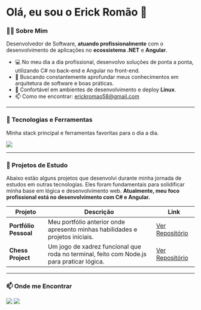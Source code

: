 # Olá, eu sou o Erick Romão 👋

### 👨‍💻 Sobre Mim

Desenvolvedor de Software, **atuando profissionalmente** com o desenvolvimento de aplicações no **ecossistema .NET** e **Angular**.

- 💻 No meu dia a dia profissional, desenvolvo soluções de ponta a ponta, utilizando C# no back-end e Angular no front-end.
- 🌱 Buscando constantemente aprofundar meus conhecimentos em arquitetura de software e boas práticas.
- 🐧 Confortável em ambientes de desenvolvimento e deploy **Linux**.
- 📫 Como me encontrar: [erickromao58@gmail.com](mailto:erickromao58@gmail.com)

---

### 🚀 Tecnologias e Ferramentas

Minha stack principal e ferramentas favoritas para o dia a dia.

<p align="left">
  <a href="https://skillicons.dev">
    <img src="https://skillicons.dev/icons?i=cs,dotnet,angular,typescript,postgresql,linux,git,github,neovim" />
  </a>
</p>

---

### 📌 Projetos de Estudo

Abaixo estão alguns projetos que desenvolvi durante minha jornada de estudos em outras tecnologias. Eles foram fundamentais para solidificar minha base em lógica e desenvolvimento web. **Atualmente, meu foco profissional está no desenvolvimento com C# e Angular.**

| Projeto | Descrição | Link |
|---|---|---|
| **Portfólio Pessoal** | Meu portfólio anterior onde apresento minhas habilidades e projetos iniciais. | [Ver Repositório](https://github.com/erickromao/portfolio) |
| **Chess Project** | Um jogo de xadrez funcional que roda no terminal, feito com Node.js para praticar lógica. | [Ver Repositório](https://github.com/erickromao/chess_project) |

---

### 📫 Onde me Encontrar

<p align="left">
<a href="mailto:erickromao58@gmail.com" target="_blank"><img src="https://img.shields.io/badge/Gmail-D14836?style=for-the-badge&logo=gmail&logoColor=white" target="_blank"></a>
<a href="https://www.linkedin.com/in/r0mao1/" target="_blank"><img src="https://img.shields.io/badge/-LinkedIn-%230077B5?style=for-the-badge&logo=linkedin&logoColor=white" target="_blank"></a>
</p>
